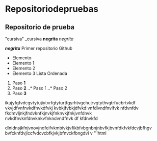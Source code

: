 # Repositoriodepruebas
## Repositorio de prueba
"cursiva" _cursiva
**negrita** _negrita_

_**negrita**_
Primer repositorio Github

 + Elemento
 + Elemento 1
 + Elemento 2
 + Elemento 3
Lista Ordenada
1. Paso **1**
2. Paso **2**
..* Paso 1
..* Paso 2 
4. Paso **3**


ikujyfgfvdcgvtytujiytvrfgtyturtfgyrhtvgehujrvgtythvgtrfucbrtvkdf vkvjdfvnfnvkdfnvkdfvkj kvbkjfvbkjdfvkd vnfdlvndfnvlfvk nfdvnfdv fkdmvljnkjfndvknfkjnvkjfnknvkjfnkjvnfdnvk nvkdfnvknfdnvknkvfnkndvndfnvk df kfdnvkfd 

 dlnidnsjkfnjvnovjnofeifvkmbivkjvfikbfvbgnbnjnbvfkjbvnfdkfvkfdcvjbfhgv bvfcknfdvjlccfvdcvcbfkjvkjbfnvckfbngdvi v
 '''html
 
